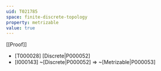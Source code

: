 ```yaml
---
uid: T021785
space: finite-discrete-topology
property: metrizable
value: true
---
```

[[Proof]]

* [T000028] [Discrete|P000052]
* [I000143] ~[Discrete|P000052] => ~[Metrizable|P000053]

